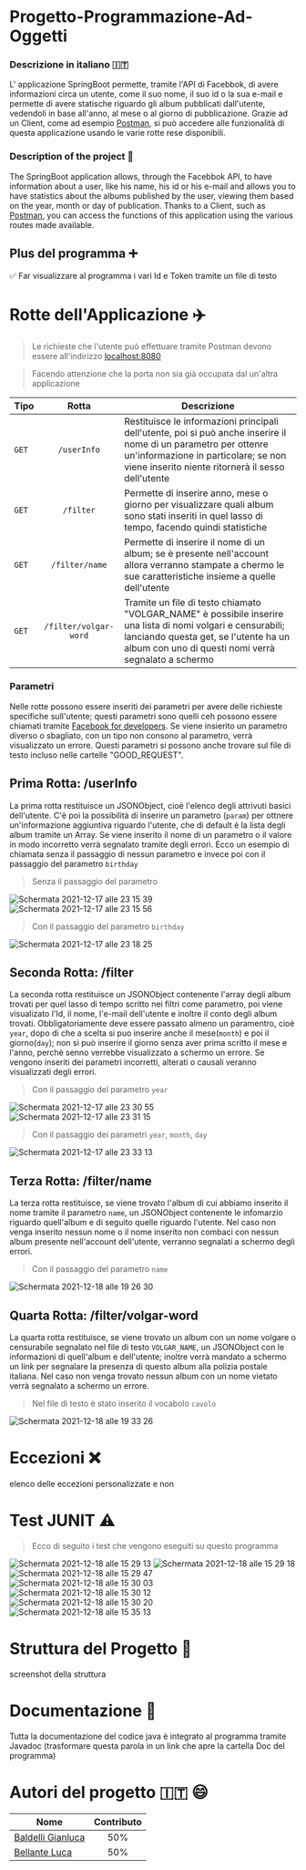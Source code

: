 # Progetto-Programmazione-Ad-Oggetti 

### Descrizione in italiano :it:

L' applicazione SpringBoot permette, tramite l'API di Facebbok, di avere informazioni circa un utente, come il suo nome, il suo id o la sua e-mail e permette di avere statische riguardo gli album pubblicati dall'utente, vedendoli in base all'anno, al mese o al giorno di pubblicazione. Grazie ad un Client, come ad esempio [Postman](https://www.postman.com), si può accedere alle funzionalità di questa applicazione usando le varie rotte rese disponibili.

### Description of the project :england:

The SpringBoot application allows, through the Facebbok API, to have information about a user, like his name, his id or his e-mail and allows you to have statistics about the albums published by the user, viewing them based on the year, month or day of publication. Thanks to a Client, such as [Postman](https://www.postman.com), you can access the functions of this application using the various routes made available.


## Plus del programma :heavy_plus_sign:

:white_check_mark: Far visualizzare al programma i vari Id e Token tramite un file di testo

# Rotte dell'Applicazione :airplane:

>Le richieste che l'utente può effettuare tramite Postman devono essere all'indirizzo [localhost:8080](http://localhost:8080) 

>Facendo attenzione che la porta non sia già occupata dal un'altra applicazione

**Tipo** | **Rotta** | **Descrizione**
--|:--:|--
`GET` | `/userInfo` | Restituisce le informazioni principali dell'utente, poi si può anche inserire il nome di un parametro per ottenre un'informazione in particolare; se non viene inserito niente ritornerà il sesso dell'utente
`GET` | `/filter` | Permette di inserire anno, mese o giorno per visualizzare quali album sono stati inseriti in quel lasso di tempo, facendo quindi statistiche
`GET` | `/filter/name` | Permette di inserire il nome di un album; se è presente nell'account allora verranno stampate a chermo le sue caratteristiche insieme a quelle dell'utente
`GET` | `/filter/volgar-word` | Tramite un file di testo chiamato "VOLGAR_NAME" è possibile inserire una lista di nomi volgari e censurabili; lanciando questa get, se l'utente ha un album con uno di questi nomi verrà segnalato a schermo


### Parametri

Nelle rotte possono essere inseriti dei parametri per avere delle richieste specifiche sull'utente; questi parametri sono quelli ceh possono essere chiamati tramite [Facebook for developers](https://developers.facebook.com). Se viene insierito un parametro diverso o sbagliato, con un tipo non consono al parametro, verrà visualizzato un errore. Questi parametri si possono anche trovare sul file di testo incluso nelle cartelle "GOOD_REQUEST".

## Prima Rotta: /userInfo
La prima rotta restituisce un JSONObject, cioè l'elenco degli attrivuti basici dell'utente. C'è poi la possibilità di inserire un parametro (`param`) per ottnere un'informazione aggiuntiva riguardo l'utente, che di default è la lista degli album tramite un Array. Se viene inserito il nome di un parametro o il valore in modo incorretto verrà segnalato tramite degli errori. Ecco un esempio di chiamata senza il passaggio di nessun parametro e invece poi con il passaggio del parametro `birthday`

>Senza il passaggio del parametro

![Schermata 2021-12-17 alle 23 15 39](https://user-images.githubusercontent.com/92955826/146614167-b6499538-ef23-4d6c-8c94-6477a747d4e2.jpg)
![Schermata 2021-12-17 alle 23 15 56](https://user-images.githubusercontent.com/92955826/146614176-c70eb1b4-b798-4c7a-b075-f340b776841d.jpg)

>Con il passaggio del parametro `birthday`

![Schermata 2021-12-17 alle 23 18 25](https://user-images.githubusercontent.com/92955826/146614393-2a32eb8e-1813-4612-bb94-90a378d53123.jpg)

## Seconda Rotta: /filter
La seconda rotta restituisce un JSONObject contenente l'array degli album trovati per quel lasso di tempo scritto nei filtri come parametro, poi viene visualizato l'Id, il nome, l'e-mail dell'utente e inoltre il conto degli album trovati. Obbligatoriamente deve essere passato almeno un paramentro, cioè `year`, dopo di che a scelta si puo inserire anche il mese(`month`) e poi il giorno(`day`); non si può inserire il giorno senza aver prima scritto il mese e l'anno, perchè senno verrebbe visualizzato a schermo un errore. Se vengono inseriti dei parametri incorretti, alterati o causali veranno visualizzati degli errori.

>Con il passaggio del parametro `year`

![Schermata 2021-12-17 alle 23 30 55](https://user-images.githubusercontent.com/92955826/146615522-d7132663-4083-4329-ae67-2441284f2d7e.jpg)
![Schermata 2021-12-17 alle 23 31 15](https://user-images.githubusercontent.com/92955826/146615526-51d6e215-8cbf-44d2-b328-93e965bba076.jpg)

>Con il passaggio dei parametri `year`, `month`, `day`

![Schermata 2021-12-17 alle 23 33 13](https://user-images.githubusercontent.com/92955826/146615609-16c7dadf-d610-4014-a294-f3f700af0595.jpg)

## Terza Rotta: /filter/name

La terza rotta restituisce, se viene trovato l'album di cui abbiamo inserito il nome tramite il parametro `name`, un JSONObject contenente le infomarzio riguardo quell'album e di seguito quelle riguardo l'utente. Nel caso non venga inserito nessun nome o il nome inserito non combaci con nessun album presente nell'account dell'utente, verranno segnalati a schermo degli errori.

>Con il passaggio del parametro `name`

![Schermata 2021-12-18 alle 19 26 30](https://user-images.githubusercontent.com/92955826/146652002-b8081ed3-c880-4b80-8ed2-fd9ec90f72bd.jpg)

## Quarta Rotta: /filter/volgar-word

La quarta rotta restituisce, se viene trovato un album con un nome volgare o censurabile segnalato nel file di testo `VOLGAR_NAME`, un JSONObject con le informazioni di quell'album e dell'utente; inoltre verrà mandato a schermo un link per segnalare la presenza di questo album alla polizia postale italiana. Nel caso non venga trovato nessun album con un nome vietato verrà segnalato a schermo un errore.

>Nel file di testo è stato inserito il vocabolo `cavolo`

![Schermata 2021-12-18 alle 19 33 26](https://user-images.githubusercontent.com/92955826/146652159-c4d18986-cb70-4bf6-afa2-5451bfebcfab.jpg)


# Eccezioni ❌

elenco delle eccezioni personalizzate e non

# Test JUNIT ⚠️

>Ecco di seguito i test che vengono eseguiti su questo programma

![Schermata 2021-12-18 alle 15 29 13](https://user-images.githubusercontent.com/92955826/146645251-0fc15cdf-827c-4e77-8927-761df1f47d37.jpg)
![Schermata 2021-12-18 alle 15 29 18](https://user-images.githubusercontent.com/92955826/146645253-a2a30346-2df8-4cd1-a66b-351ce6265e6e.jpg)
![Schermata 2021-12-18 alle 15 29 47](https://user-images.githubusercontent.com/92955826/146645255-c49c0ca2-56fe-4db8-aeef-032d621d5807.jpg)
![Schermata 2021-12-18 alle 15 30 03](https://user-images.githubusercontent.com/92955826/146645256-b15730c2-f858-4a62-ae75-2f0038808b83.jpg)
![Schermata 2021-12-18 alle 15 30 12](https://user-images.githubusercontent.com/92955826/146645257-e11612d2-fe1c-4859-8775-df357a5df713.jpg)
![Schermata 2021-12-18 alle 15 30 20](https://user-images.githubusercontent.com/92955826/146645258-daf754ab-c0a7-4074-b305-9e28d05a1aca.jpg)
![Schermata 2021-12-18 alle 15 35 13](https://user-images.githubusercontent.com/92955826/146645259-8069ae73-5919-4f16-b9e1-5eb3c2beafab.jpg)

# Struttura del Progetto :office:

screenshot della struttura

# Documentazione 📰
Tutta la documentazione del codice java è integrato al programma tramite Javadoc (trasformare questa parola in un link che apre la cartella Doc del programma)

# Autori del progetto :it: :smile:

Nome | Contributo
-- | :--:
[Baldelli Gianluca](https://github.com/Bxster) | 50%
[Bellante Luca](https://github.com/lucabellantee) | 50%


